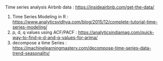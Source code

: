 Time series analysis
Airbnb data : https://insideairbnb.com/get-the-data/

1. Time Series Modeling in R : https://www.analyticsvidhya.com/blog/2015/12/complete-tutorial-time-series-modeling/
2. p, d, q values using ACF/PACF : https://analyticsindiamag.com/quick-way-to-find-p-d-and-q-values-for-arima/
3. decompose a time Series : https://machinelearningmastery.com/decompose-time-series-data-trend-seasonality/
